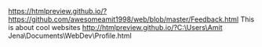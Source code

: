 https://htmlpreview.github.io/?https://github.com/awesomeamit1998/web/blob/master/Feedback.html
This is about cool websites
 http://htmlpreview.github.io/?C:\Users\Amit Jena\Documents\WebDev\Profile.html
